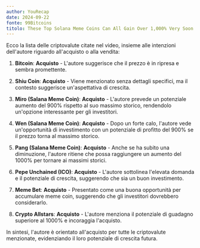 ```yaml
---
author: YouRecap
date: 2024-09-22
fonte: 99Bitcoins
titolo: These Top Solana Meme Coins Can All Gain Over 1,000% Very Soon!
---
```


Ecco la lista delle criptovalute citate nel video, insieme alle intenzioni dell'autore riguardo all'acquisto o alla vendita:

1. **Bitcoin**: **Acquisto** - L'autore suggerisce che il prezzo è in ripresa e sembra promettente.

2. **Shiu Coin**: **Acquisto** - Viene menzionato senza dettagli specifici, ma il contesto suggerisce un'aspettativa di crescita.

3. **Miro (Salana Meme Coin)**: **Acquisto** - L'autore prevede un potenziale aumento del 900% rispetto al suo massimo storico, rendendolo un'opzione interessante per gli investitori.

4. **Wen (Salana Meme Coin)**: **Acquisto** - Dopo un forte calo, l'autore vede un'opportunità di investimento con un potenziale di profitto del 900% se il prezzo torna al massimo storico.

5. **Pang (Salana Meme Coin)**: **Acquisto** - Anche se ha subito una diminuzione, l'autore ritiene che possa raggiungere un aumento del 1000% per tornare ai massimi storici.

6. **Pepe Unchained (ICO)**: **Acquisto** - L'autore sottolinea l'elevata domanda e il potenziale di crescita, suggerendo che sia un buon investimento.

7. **Meme Bet**: **Acquisto** - Presentato come una buona opportunità per accumulare meme coin, suggerendo che gli investitori dovrebbero considerarlo.

8. **Crypto Allstars**: **Acquisto** - L'autore menziona il potenziale di guadagno superiore al 1000% e incoraggia l'acquisto.

In sintesi, l'autore è orientato all'acquisto per tutte le criptovalute menzionate, evidenziando il loro potenziale di crescita futura.
